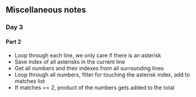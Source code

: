 ## Miscellaneous notes

### Day 3
#### Part 2
- Loop through each line, we only care if there is an asterisk
- Save index of all asterisks in the current line
- Get all numbers and their indexes from all surrounding lines
- Loop through all numbers, filter for touching the asterisk index, add to matches list
- If matches == 2, product of the numbers gets added to the total
